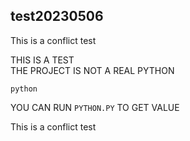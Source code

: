 ## test20230506

This is a conflict test</br> 

THIS IS A TEST</br>
THE PROJECT IS NOT A REAL PYTHON

```
python
```
YOU CAN RUN ``PYTHON.PY`` TO GET VALUE 

This is a conflict test</br> 

